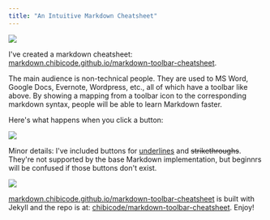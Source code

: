 ```yaml
---
title: "An Intuitive Markdown Cheatsheet"
---
```


![](http://chibicode.com/assets/images/markdown-toolbar-cheatsheet/toolbar.png)

I've created a markdown cheatsheet: [markdown.chibicode.github.io/markdown-toolbar-cheatsheet](http://chibicode.github.io/markdown-toolbar-cheatsheet).

The main audience is non-technical people. They are used to MS Word, Google Docs, Evernote, Wordpress, etc., all of which have a toolbar like above. By showing a mapping from a toolbar icon to the corresponding markdown syntax, people will be able to learn Markdown faster.

Here's what happens when you click a button:

![](http://chibicode.com/assets/images/markdown-toolbar-cheatsheet/clicked.png)

Minor details: I've included buttons for <u>underlines</u> and <del>strikethroughs</del>. They're not supported by the base Markdown implementation, but beginnrs will be confused if those buttons don't exist.

![](http://chibicode.com/assets/images/markdown-toolbar-cheatsheet/underline_strikethrough.png)

[markdown.chibicode.github.io/markdown-toolbar-cheatsheet](http://chibicode.github.io/markdown-toolbar-cheatsheet) is built with Jekyll and the repo is at: [chibicode/markdown-toolbar-cheatsheet](https://github.com/chibicode/markdown-toolbar-cheatsheet). Enjoy!
